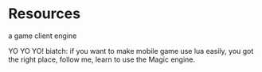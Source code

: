 Resources
=========

a game client engine

YO YO YO! biatch: if you want to make mobile game use lua easily, you got the right place, follow me, learn to use the Magic engine.


